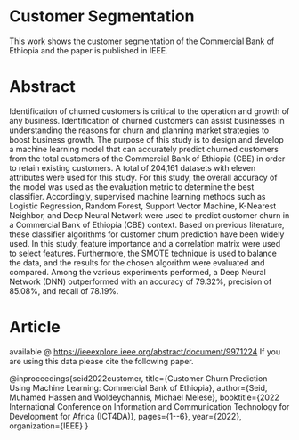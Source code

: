# Customer Segmentation
 This work shows the customer segmentation of the Commercial Bank of Ethiopia and the paper is published in IEEE.

# Abstract
Identification of churned customers is critical to the operation and growth of any business. Identification of churned customers can assist businesses in understanding the reasons for churn and planning market strategies to boost business growth. The purpose of this study is to design and develop a machine learning model that can accurately predict churned customers from the total customers of the Commercial Bank of Ethiopia (CBE) in order to retain existing customers. A total of 204,161 datasets with eleven attributes were used for this study. For this study, the overall accuracy of the model was used as the evaluation metric to determine the best classifier. Accordingly, supervised machine learning methods such as Logistic Regression, Random Forest, Support Vector Machine, K-Nearest Neighbor, and Deep Neural Network were used to predict customer churn in a Commercial Bank of Ethiopia (CBE) context. Based on previous literature, these classifier algorithms for customer churn prediction have been widely used. In this study, feature importance and a correlation matrix were used to select features. Furthermore, the SMOTE technique is used to balance the data, and the results for the chosen algorithm were evaluated and compared. Among the various experiments performed, a Deep Neural Network (DNN) outperformed with an accuracy of 79.32%, precision of 85.08%, and recall of 78.19%. 

# Article

available @ https://ieeexplore.ieee.org/abstract/document/9971224
If you are using this data please cite the following paper.

 @inproceedings{seid2022customer,
  title={Customer Churn Prediction Using Machine Learning: Commercial Bank of Ethiopia},
  author={Seid, Muhamed Hassen and Woldeyohannis, Michael Melese},
  booktitle={2022 International Conference on Information and Communication Technology for Development for Africa (ICT4DA)},
  pages={1--6},
  year={2022},
  organization={IEEE}
}
